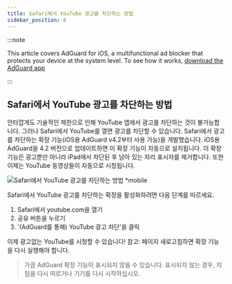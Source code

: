 ```yaml
---
title: Safari에서 YouTube 광고를 차단하는 방법
sidebar_position: 4
---  
```


:::note

This article covers AdGuard for iOS, a multifunctional ad blocker that protects your device at the system level. To see how it works, [download the AdGuard app](https://adguard.com/download.html?auto=true)

:::

## Safari에서 YouTube 광고를 차단하는 방법

안타깝게도 기술적인 제한으로 인해 YouTube 앱에서 광고를 차단하는 것이 불가능합니다. 그러나 Safari에서 YouTube를 열면 광고를 차단할 수 있습니다. Safari에서 광고를 차단하는 확장 기능(iOS용 AdGuard v4.2부터 사용 가능)을 개발했습니다. iOS용 AdGuard을 4.2 버전으로 업데이트하면 이 확장 기능이 자동으로 설치됩니다. 이 확장 기능은 광고뿐만 아니라 iPad에서 차단된 후 남아 있는 자리 표시자를 제거합니다. 또한 이제는 YouTube 동영상들이 자동으로 시청됩니다.

![Safari에서 YouTube 광고를 차단하는 방법 *mobile](https://cdn.adtidy.org/public/Adguard/Blog/ios_safari_extension.png)

Safari에서 YouTube 광고를 차단하는 확장을 활성화하려면 다음 단계를 따르세요.

1. Safari에서 youtube.com을 열기
2. 공유 버튼을 누르기
3. '(AdGuard를 통해) YouTube 광고 차단'을 클릭

이제 광고없는 YouTube를 시청할 수 있습니다! 참고: 페이지 새로고침하면 확장 기능을 다시 실행해야 합니다.

> 가끔 AdGuard 확장 기능이 표시되지 않을 수 있습니다. 표시되지 않는 경우, 지침을 다시 따르거나 기기를 다시 시작하십시오.